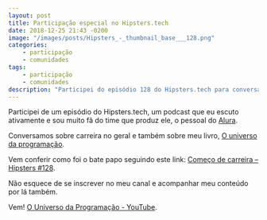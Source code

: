```yaml
---
layout: post
title: Participação especial no Hipsters.tech
date: 2018-12-25 21:43 -0200
image: "/images/posts/Hipsters_-_thumbnail_base___128.png"
categories:
    - participação
    - comunidades
tags:
    - participação
    - comunidades
description: "Participei do episódio 128 do Hipsters.tech para conversar sobre carreira e falar do livro O Universo da Programação como presente de Natal <3"
---
```

Participei de um episódio do Hipsters.tech, um podcast que eu escuto ativamente e sou muito fã do time que produz ele, o pessoal do [Alura](https://alura.com.br).

Conversamos sobre carreira no geral e também sobre meu livro, [O universo da programação](https://bit.ly/universo-da-programacao).

Vem conferir como foi o bate papo seguindo este link: [Começo de carreira – Hipsters #128](https://hipsters.tech/comeco-de-carreira/).

Não esquece de se inscrever no meu canal e acompanhar meu conteúdo por lá também.

Vem! [O Universo da Programação - YouTube](https://www.youtube.com/channel/UCWrqsnPLl6aRX0ECUmPaZEw).
